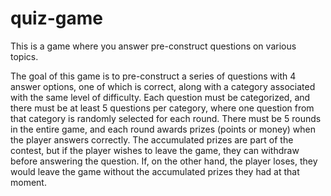 # quiz-game

This is a game where you answer pre-construct questions on various topics.

The goal of this game is to pre-construct a series of questions with 4 answer options, one of which is correct, along with a category associated with the same level of difficulty.
Each question must be categorized, and there must be at least 5 questions per category, where one question from that category is randomly selected for each round. 
There must be 5 rounds in the entire game, and each round awards prizes (points or money) when the player answers correctly.
The accumulated prizes are part of the contest, but if the player wishes to leave the game, they can withdraw before answering the question.
 If, on the other hand, the player loses, they would leave the game without the accumulated prizes they had at that moment.

